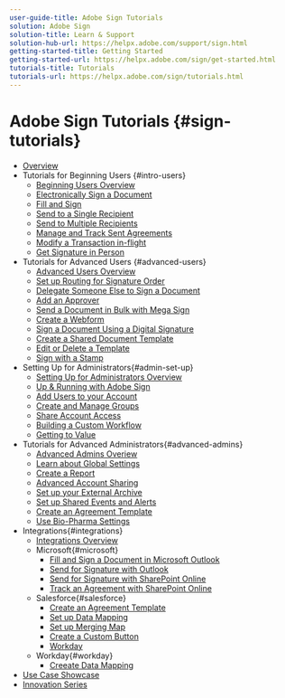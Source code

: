 ```yaml
---
user-guide-title: Adobe Sign Tutorials
solution: Adobe Sign
solution-title: Learn & Support
solution-hub-url: https://helpx.adobe.com/support/sign.html
getting-started-title: Getting Started
getting-started-url: https://helpx.adobe.com/sign/get-started.html
tutorials-title: Tutorials
tutorials-url: https://helpx.adobe.com/sign/tutorials.html
---
```


# Adobe Sign Tutorials {#sign-tutorials}

+ [Overview](overview.md)
+ Tutorials for Beginning Users {#intro-users}
  + [Beginning Users Overview](beginner-users-overview.md)
  + [Electronically Sign a Document](sign-beginner-tutorials/electronically-sign-a-document.md)
  + [Fill and Sign](sign-beginner-tutorials/fill-and-sign.md)
  + [Send to a Single Recipient](sign-beginner-tutorials/send-to-single-recipient.md)
  + [Send to Multiple Recipients](sign-beginner-tutorials/send-to-multiple-recipients.md)
  + [Manage and Track Sent Agreements](sign-beginner-tutorials/manageandtrack.md)
  + [Modify a Transaction in-flight](sign-beginner-tutorials/modifyinflight.md)
  + [Get Signature in Person](sign-beginner-tutorials/sign-in-person.md)
+ Tutorials for Advanced Users {#advanced-users}
  + [Advanced Users Overview](advanced-users-overview.md)
  + [Set up Routing for Signature Order](sign-advanced-users/setting-up-routing.md)
  + [Delegate Someone Else to Sign a Document](sign-advanced-users/delegate-signature.md)
  + [Add an Approver](sign-advanced-users/add-an-approver.md)
  + [Send a Document in Bulk with Mega Sign](sign-advanced-users/megasign.md)
  + [Create a Webform](sign-advanced-users/webform.md)
  + [Sign a Document Using a Digital Signature](sign-advanced-users/sign-with-a-digital-signture.md)
  + [Create a Shared Document Template](sign-advanced-users/create-a-template.md)
  + [Edit or Delete a Template](sign-advanced-users/edit-a-template.md)
  + [Sign with a Stamp](sign-advanced-users/sign-with-a-stamp.md)
+ Setting Up for Administrators{#admin-set-up}
  + [Setting Up for Administrators Overview](intro-admin-overview.md)
  + [Up & Running with Adobe Sign](up-and-running-admin.md)
  + [Add Users to your Account](add-users-to-your-account.md)
  + [Create and Manage Groups](create-and-manage-groups.md)
  + [Share Account Access](share-account-access.md)
  + [Building a Custom Workflow](building-a-custom-workflow.md)
  + [Getting to Value](valueadmin.md)
+ Tutorials for Advanced Administrators{#advanced-admins}
  + [Advanced Admins Overiew](advanced-admin-overview.md)
  + [Learn about Global Settings](learn-about-global-settings.md)
  + [Create a Report](create-a-report.md)
  + [Advanced Account Sharing](advanced-account-sharing)
  + [Set up your External Archive](set-up-your-external-archive.md)
  + [Set up Shared Events and Alerts](set-up-shared-events-and-alert.md)
  + [Create an Agreement Template](create-an-agreement-template.md)
  + [Use Bio-Pharma Settings](use-bio-pharma-settings.md)
+ Integrations{#integrations}
  + [Integrations Overview](integrations-overview.md)
  + Microsoft{#microsoft}
    + [Fill and Sign a Document in Microsoft Outlook](fill-and-sign-doc-microsoft-outlook.md)
    + [Send for Signature with Outlook](send-for-signature-with-outlook.md)
    + [Send for Signature with SharePoint Online](send-for-signature-with-sharepoint-online.md)
    + [Track an Agreement with SharePoint Online](track-an-agreement-with-sharepoint-online.md)
  + Salesforce{#salesforce}
    + [Create an Agreement Template](create-an-agreement-template-with-salesforce.md)
    + [Set up Data Mapping](set-up-data-mapping.md)
    + [Set up Merging Map](set-up-merging-map.md)
    + [Create a Custom Button](create-a-custom-button.md)
    + [Workday](workday.md)
  + Workday{#workday}
    + [Creeate Data Mapping](workday.md)
+ [Use Case Showcase](use-case-showcase.md)
+ [Innovation Series](innovation-series.md)




